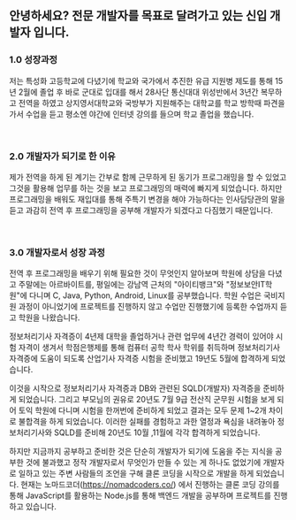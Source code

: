 ## 안녕하세요? 전문 개발자를 목표로 달려가고 있는 신입 개발자 입니다.  

### 1.0 성장과정  
저는 특성화 고등학교에 다녔기에 학교와 국가에서 추진한 유급 지원병 제도를 통해 15년 2월에 졸업 후 바로 군대로 입대를 해서 28사단 통신대대 위성반에서 3년간 복무하고 전역을 하였고 상지영서대학교와 국방부가 지원해주는 대학교를 학교 방학때 파견을 가서 수업을 듣고 평소엔 야간에 인터넷 강의를 들으며 학교 졸업을 했습니다.

<br>

### 2.0 개발자가 되기로 한 이유  
제가 전역을 하게 된 계기는 간부로 함께 근무하게 된 동기가 프로그래밍을 할 수 있었고 그것을 활용해 업무를 하는 것을 보고 프로그래밍의 매력에 빠지게 되었습니다. 하지만 프로그래밍을 배워도 재입대를 통해 주특기 변경을 해야 가능하다는 인사담당관의 말을 듣고 과감히 전역 후 프로그래밍을 공부해 개발자가 되겠다고 다짐했기 때문입니다.

<br>

### 3.0 개발자로서 성장 과정  
전역 후 프로그래밍을 배우기 위해 필요한 것이 무엇인지 알아보며 학원에 상담을 다녔고 주말에는 아르바이트를, 평일에는 강남역 근처의 "아이티뱅크"와 "정보보안IT학원"에 다니며 C, Java, Python, Android, Linux를 공부했습니다.
학원 수업은 국비지원 과정이 아니었기에 프로젝트를 진행하지 않고 수업만 진행했기에 등록한 수업까지 듣고 학원을 나왔습니다.

정보처리기사 자격증이 4년제 대학을 졸업하거나 관련 업무에 4년간 경력이 있어야 시험 자격이 생겨서 학점은행제를 통해 컴퓨터 공학 학사 학위를 취득하며 정보처리기사 자격증에 도움이 되도록 산업기사 자격증 시험을 준비했고 19년도 5월에 합격하게 되었습니다.

이것을 시작으로 정보처리기사 자격증과 DB와 관련된 SQLD(개발자) 자격증을 준비하게 되었습니다.
그리고 부모님의 권유로 20년도 7월 9급 전산직 군무원 시험을 보게 되어 토익 학원에 다니며 시험을 한꺼번에 준비하게 되었고 결과는 모두 문제 1~2개 차이로 불합격을 하게 되었습니다. 이러한 실패를 경험하고 과한 열정과 욕심을 내려놓아 정보처리기사와 SQLD를 준비해 20년도 10월 ,11월에 각각 합격하게 되었습니다.

하지만 지금까지 공부하고 준비한 것은 단순히 개발자가 되기에 도움을 주는 지식을 공부한 것에 불과했고 정작 개발자로서 무엇인가 만들 수 있는 게 하나도 없었기에 개발자로 일하고 있는 주변 사람들의 조언을 구해 클론 코딩을 시작으로 개발을 하게 되었습니다. 현재는 노마드코더(https://nomadcoders.co/) 에서 진행하는 클론 코딩 강의를 통해 JavaScript를 활용하는 Node.js를 통해 백엔드 개발을 공부하며 프로젝트를 진행하고 있습니다.
